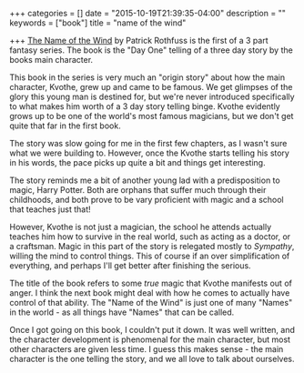 +++
categories = []
date = "2015-10-19T21:39:35-04:00"
description = ""
keywords = ["book"]
title = "name of the wind"

+++
[The Name of the Wind](http://www.amazon.com/The-Name-Wind-Kingkiller-Chronicle/dp/0756404746) by Patrick Rothfuss is the first of a 3 part fantasy series. The book is the "Day One" telling of a three day story by the books main character.

This book in the series is very much an "origin story" about how the main character, Kvothe, grew up and came to be famous. We get glimpses of the glory this young man is destined for, but we're never introduced specifically to what makes him worth of a 3 day story telling binge. Kvothe evidently grows up to be one of the world's most famous magicians, but we don't get quite that far in the first book.

The story was slow going for me in the first few chapters, as I wasn't sure what we were building to. However, once the Kvothe starts telling his story in his words, the pace picks up quite a bit and things get interesting.

The story reminds me a bit of another young lad with a predisposition to magic, Harry Potter. Both are orphans that suffer much through their childhoods, and both prove to be vary proficient with magic and a school that teaches just that!

However, Kvothe is not just a magician, the school he attends actually teaches him how to survive in the real world, such as acting as a doctor, or a craftsman. Magic in this part of the story is relegated mostly to _Sympathy_, willing the mind to control things. This of course if an over simplification of everything, and perhaps I'll get better after finishing the serious.

The title of the book refers to some _true_ magic that Kvothe manifests out of anger. I think the next book might deal with how he comes to actually have control of that ability. The "Name of the Wind" is just one of many "Names" in the world - as all things have "Names" that can be called.

Once I got going on this book, I couldn't put it down. It was well written, and the character development is phenomenal for the main character, but most other characters are given less time. I guess this makes sense - the main character is the one telling the story, and we all love to talk about ourselves.


